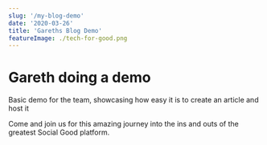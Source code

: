 ```yaml
---
slug: '/my-blog-demo'
date: '2020-03-26'
title: 'Gareths Blog Demo'
featureImage: ./tech-for-good.png
---
```


# Gareth doing a demo

Basic demo for the team, showcasing how easy it is to create an article and host it

Come and join us for this amazing journey into the ins and outs of the greatest Social Good platform.
